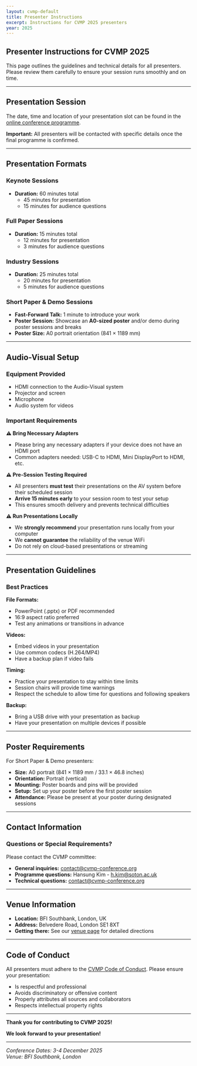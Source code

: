 ```yaml
---
layout: cvmp-default
title: Presenter Instructions
excerpt: Instructions for CVMP 2025 presenters
year: 2025
---
```


## Presenter Instructions for CVMP 2025

This page outlines the guidelines and technical details for all presenters.
Please review them carefully to ensure your session runs smoothly and on time.

---

## Presentation Session

The date, time and location of your presentation slot can be found in the [online conference programme]({{site.baseurl}}/2025/programme). 

**Important:** All presenters will be contacted with specific details once the final programme is confirmed.

---

## Presentation Formats

### Keynote Sessions
- **Duration:** 60 minutes total
  - 45 minutes for presentation
  - 15 minutes for audience questions

### Full Paper Sessions
- **Duration:** 15 minutes total
  - 12 minutes for presentation
  - 3 minutes for audience questions

### Industry Sessions
- **Duration:** 25 minutes total
  - 20 minutes for presentation
  - 5 minutes for audience questions

### Short Paper & Demo Sessions
- **Fast-Forward Talk:** 1 minute to introduce your work
- **Poster Session:** Showcase an **A0-sized poster** and/or demo during poster sessions and breaks
- **Poster Size:** A0 portrait orientation (841 × 1189 mm)

---

## Audio-Visual Setup

### Equipment Provided
- HDMI connection to the Audio-Visual system
- Projector and screen
- Microphone
- Audio system for videos

### Important Requirements

**⚠️ Bring Necessary Adapters**
- Please bring any necessary adapters if your device does not have an HDMI port
- Common adapters needed: USB-C to HDMI, Mini DisplayPort to HDMI, etc.

**⚠️ Pre-Session Testing Required**
- All presenters **must test** their presentations on the AV system before their scheduled session
- **Arrive 15 minutes early** to your session room to test your setup
- This ensures smooth delivery and prevents technical difficulties

**⚠️ Run Presentations Locally**
- We **strongly recommend** your presentation runs locally from your computer
- We **cannot guarantee** the reliability of the venue WiFi
- Do not rely on cloud-based presentations or streaming

---

## Presentation Guidelines

### Best Practices

**File Formats:**
- PowerPoint (.pptx) or PDF recommended
- 16:9 aspect ratio preferred
- Test any animations or transitions in advance

**Videos:**
- Embed videos in your presentation
- Use common codecs (H.264/MP4)
- Have a backup plan if video fails

**Timing:**
- Practice your presentation to stay within time limits
- Session chairs will provide time warnings
- Respect the schedule to allow time for questions and following speakers

**Backup:**
- Bring a USB drive with your presentation as backup
- Have your presentation on multiple devices if possible

---

## Poster Requirements

For Short Paper & Demo presenters:

- **Size:** A0 portrait (841 × 1189 mm / 33.1 × 46.8 inches)
- **Orientation:** Portrait (vertical)
- **Mounting:** Poster boards and pins will be provided
- **Setup:** Set up your poster before the first poster session
- **Attendance:** Please be present at your poster during designated sessions

---

## Contact Information

### Questions or Special Requirements?

Please contact the CVMP committee:

- **General inquiries:** [contact@cvmp-conference.org](mailto:contact@cvmp-conference.org)
- **Programme questions:** Hansung Kim - [h.kim@soton.ac.uk](mailto:h.kim@soton.ac.uk)
- **Technical questions:** [contact@cvmp-conference.org](mailto:contact@cvmp-conference.org)

---

## Venue Information

- **Location:** BFI Southbank, London, UK
- **Address:** Belvedere Road, London SE1 8XT
- **Getting there:** See our [venue page]({{site.baseurl}}/2025/venue) for detailed directions

---

## Code of Conduct

All presenters must adhere to the [CVMP Code of Conduct]({{site.baseurl}}/2025/registration#code-of-conduct). Please ensure your presentation:
- Is respectful and professional
- Avoids discriminatory or offensive content
- Properly attributes all sources and collaborators
- Respects intellectual property rights

---

**Thank you for contributing to CVMP 2025!**

**We look forward to your presentation!**

---

*Conference Dates: 3-4 December 2025*  
*Venue: BFI Southbank, London*